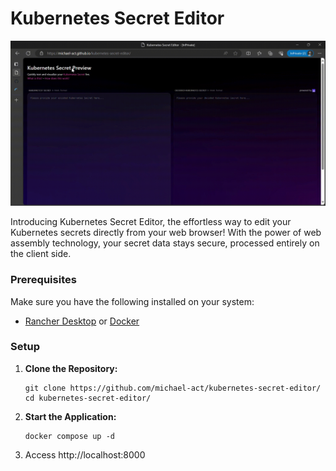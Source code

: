 # Kubernetes Secret Editor

<p align="center">
  <img src="docs/home-page.gif"></img>
</p>

Introducing Kubernetes Secret Editor, the effortless way to edit your Kubernetes secrets directly from your web browser! With the power of web assembly technology, your secret data stays secure, processed entirely on the client side. 
 
### Prerequisites

Make sure you have the following installed on your system:

- [Rancher Desktop](https://rancherdesktop.io/) or [Docker](https://docs.docker.com/engine/install/)

### Setup

1. **Clone the Repository:**
   ```shell
   git clone https://github.com/michael-act/kubernetes-secret-editor/
   cd kubernetes-secret-editor/
   ```

2. **Start the Application:**
   ```shell
   docker compose up -d
   ```

3. Access http://localhost:8000
